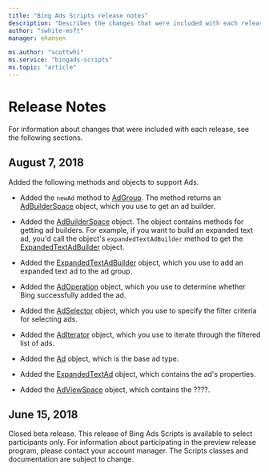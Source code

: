 ```yaml
---
title: "Bing Ads Scripts release notes"
description: "Describes the changes that were included with each release."
author: "swhite-msft"
manager: ehansen

ms.author: "scottwhi"
ms.service: "bingads-scripts"
ms.topic: "article"
---
```


# Release Notes

For information about changes that were included with each release, see the following sections.

## August 7, 2018

Added the following methods and objects to support Ads.

- Added the `newAd` method to [AdGroup](../reference/AdGroup.md). The method returns an [AdBuilderSpace](../reference/AdBuilderSpace.md) object, which you use to get an ad builder.
  
- Added the [AdBuilderSpace](../reference/AdBuilderSpace.md) object. The object contains methods for getting ad builders. For example, if you want to build an expanded text ad, you'd call the object's `expandedTextAdBuilder` method to get the [ExpandedTextAdBuilder](../reference/ExpandedTextAdBuilder.md) object.

- Added the [ExpandedTextAdBuilder](../reference/ExpandedTextAdBuilder.md) object, which you use to add an expanded text ad to the ad group.

- Added the [AdOperation](../reference/AdOperation.md) object, which you use to determine whether Bing successfully added the ad.

- Added the [AdSelector](../reference/AdSelector.md) object, which you use to specify the filter criteria for selecting ads.

- Added the [AdIterator](../reference/AdIterator.md) object, which you use to iterate through the filtered list of ads.

- Added the [Ad](../reference/Ad.md) object, which is the base ad type.

- Added the [ExpandedTextAd](../reference/ExpandedTextAd.md) object, which contains the ad's properties.

- Added the [AdViewSpace](../reference/AdViewSpace.md) object, which contains the ????.



## June 15, 2018

Closed beta release. This release of Bing Ads Scripts is available to select participants only. For information about participating in the preview release program, please contact your account manager. The Scripts classes and documentation are subject to change.
